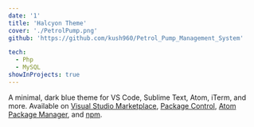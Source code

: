 ```yaml
---
date: '1'
title: 'Halcyon Theme'
cover: './PetrolPump.png'
github: 'https://github.com/kush960/Petrol_Pump_Management_System'

tech:
  - Php
  - MySQL
showInProjects: true
---
```


A minimal, dark blue theme for VS Code, Sublime Text, Atom, iTerm, and more. Available on [Visual Studio Marketplace](https://marketplace.visualstudio.com/items?itemName=brittanychiang.halcyon-vscode), [Package Control](https://packagecontrol.io/packages/Halcyon%20Theme), [Atom Package Manager](https://atom.io/themes/halcyon-syntax), and [npm](https://www.npmjs.com/package/hyper-halcyon-theme).
